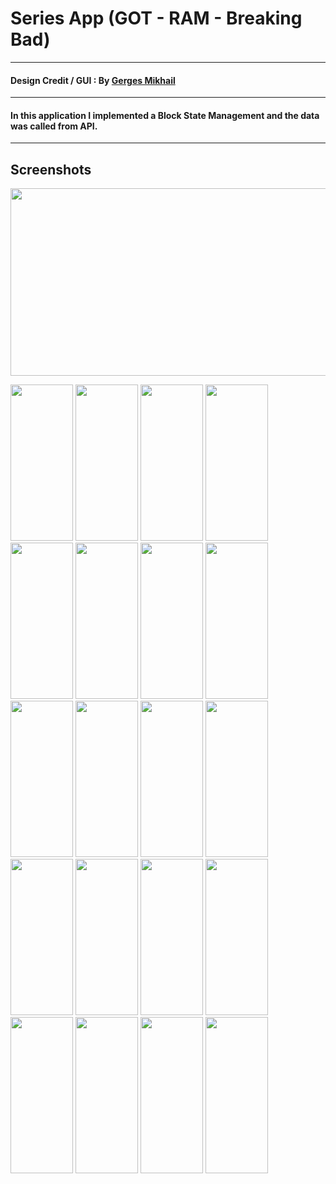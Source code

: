 # Series App (GOT - RAM - Breaking Bad)
-------------
#### Design Credit / GUI : By  [Gerges Mikhail](https://www.linkedin.com/in/gerges-mikhail-8578661ba/)
-------------
#### In this application I implemented a Block State Management and the data was called from API.
-------------  
## Screenshots 
<img src="images/Cover.png" width="600" height="300" />
<p float="left">
<img src="assets/1.png" width="100" height="250" />
<img src="assets/2.png" width="100" height="250" />
<img src="assets/3.png" width="100" height="250" />
<img src="assets/4.png" width="100" height="250" />
<img src="assets/5.png" width="100" height="250" />
<img src="assets/6.png" width="100" height="250" />
<img src="assets/7.png" width="100" height="250" />
<img src="assets/8.png" width="100" height="250" />
<img src="assets/9.png" width="100" height="250" />
<img src="assets/10.png" width="100" height="250" />
<img src="assets/11.png" width="100" height="250" />
<img src="assets/12.png" width="100" height="250" />
<img src="assets/13.png" width="100" height="250" />
<img src="assets/14.png" width="100" height="250" />
<img src="assets/15.png" width="100" height="250" />
<img src="assets/16.png" width="100" height="250" />
<img src="assets/17.png" width="100" height="250" />
<img src="assets/18.png" width="100" height="250" />
<img src="assets/19.png" width="100" height="250" />
<img src="assets/20.png" width="100" height="250" />
</p>


